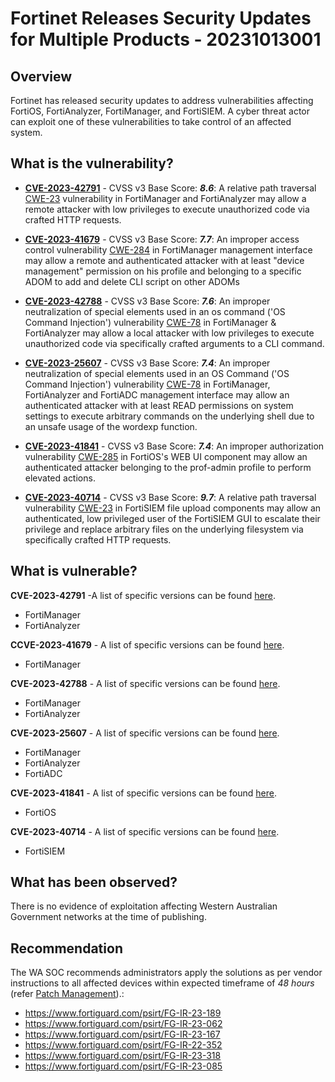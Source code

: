 # Fortinet Releases Security Updates for Multiple Products - 20231013001

## Overview

Fortinet has released security updates to address vulnerabilities affecting FortiOS, FortiAnalyzer, FortiManager, and FortiSIEM. A cyber threat actor can exploit one of these vulnerabilities to take control of an affected system.

## What is the vulnerability?

- [**CVE-2023-42791**](https://cve.mitre.org/cgi-bin/cvename.cgi?name=CVE-2023-42791) - CVSS v3 Base Score: ***8.6***: A relative path traversal [CWE-23](https://cwe.mitre.org/data/definitions/23.html) vulnerability in FortiManager and FortiAnalyzer may allow a remote attacker with low privileges to execute unauthorized code via crafted HTTP requests.

- [**CVE-2023-41679**](https://cve.mitre.org/cgi-bin/cvename.cgi?name=CVE-2023-41679) - CVSS v3 Base Score: ***7.7***: An improper access control vulnerability [CWE-284](https://cwe.mitre.org/data/definitions/284.html) in FortiManager management interface may allow a remote and authenticated attacker with at least "device management" permission on his profile and belonging to a specific ADOM to add and delete CLI script on other ADOMs

- [**CVE-2023-42788**](https://cve.mitre.org/cgi-bin/cvename.cgi?name=CVE-2023-42788) - CVSS v3 Base Score: ***7.6***: An improper neutralization of special elements used in an os command ('OS Command Injection') vulnerability [CWE-78](https://cwe.mitre.org/data/definitions/78.html) in FortiManager & FortiAnalyzer may allow a local attacker with low privileges to execute unauthorized code via specifically crafted arguments to a CLI command.

- [**CVE-2023-25607**](https://cve.mitre.org/cgi-bin/cvename.cgi?name=CVE-2023-25607) - CVSS v3 Base Score: ***7.4***: An improper neutralization of special elements used in an OS Command ('OS Command Injection') vulnerability [CWE-78](https://cwe.mitre.org/data/definitions/78.html) in FortiManager, FortiAnalyzer and FortiADC  management interface may allow an authenticated attacker with at least READ permissions on system settings to execute arbitrary commands on the underlying shell due to an unsafe usage of the wordexp function.

- [**CVE-2023-41841**](https://cve.mitre.org/cgi-bin/cvename.cgi?name=CVE-2023-41841) - CVSS v3 Base Score: ***7.4***: An improper authorization vulnerability [CWE-285](https://cwe.mitre.org/data/definitions/285.html) in FortiOS's WEB UI component may allow an authenticated attacker belonging to the prof-admin profile to perform elevated actions.

- [**CVE-2023-40714**](https://cve.mitre.org/cgi-bin/cvename.cgi?name=CVE-2023-40714) - CVSS v3 Base Score: ***9.7***: A relative path traversal vulnerability [CWE-23](https://cwe.mitre.org/data/definitions/23.html) in FortiSIEM file upload components may allow an authenticated, low privileged user of the FortiSIEM GUI to escalate their privilege and replace arbitrary files on the underlying filesystem via specifically crafted HTTP requests.

## What is vulnerable?

**CVE-2023-42791** -A list of specific versions can be found [here](https://www.fortiguard.com/psirt/FG-IR-23-189).

- FortiManager
- FortiAnalyzer

**CCVE-2023-41679** - A list of specific versions can be found [here](https://www.fortiguard.com/psirt/FG-IR-23-062).

- FortiManager

**CVE-2023-42788** - A list of specific versions can be found [here](https://www.fortiguard.com/psirt/FG-IR-23-167).

- FortiManager
- FortiAnalyzer

**CVE-2023-25607** - A list of specific versions can be found [here](https://www.fortiguard.com/psirt/FG-IR-22-352).

- FortiManager
- FortiAnalyzer
- FortiADC

**CVE-2023-41841** - A list of specific versions can be found [here](https://www.fortiguard.com/psirt/FG-IR-23-318).

- FortiOS

**CVE-2023-40714** - A list of specific versions can be found [here](https://fortiguard.fortinet.com/psirt/FG-IR-23-085).

- FortiSIEM

## What has been observed?

There is no evidence of exploitation affecting Western Australian Government networks at the time of publishing.

## Recommendation

The WA SOC recommends administrators apply the solutions as per vendor instructions to all affected devices within expected timeframe of *48 hours* (refer [Patch Management](../guidelines/patch-management.md)).:

- <https://www.fortiguard.com/psirt/FG-IR-23-189>
- <https://www.fortiguard.com/psirt/FG-IR-23-062>
- <https://www.fortiguard.com/psirt/FG-IR-23-167>
- <https://www.fortiguard.com/psirt/FG-IR-22-352>
- <https://www.fortiguard.com/psirt/FG-IR-23-318>
- <https://www.fortiguard.com/psirt/FG-IR-23-085>
